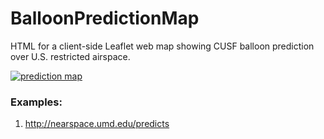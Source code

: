 # BalloonPredictionMap
HTML for a client-side Leaflet web map showing CUSF balloon prediction over U.S. restricted airspace.

[![prediction map](https://i.imgur.com/0ORhXjd.png)](http://nearspace.umd.edu/predicts)

### Examples:
1. http://nearspace.umd.edu/predicts 
